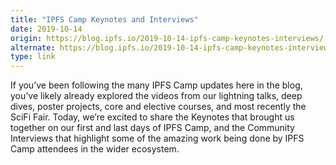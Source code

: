 ```yaml
---
title: "IPFS Camp Keynotes and Interviews"
date: 2019-10-14
origin: https://blog.ipfs.io/2019-10-14-ipfs-camp-keynotes-interviews/
alternate: https://blog.ipfs.io/2019-10-14-ipfs-camp-keynotes-interviews/
type: link
---
```


If you’ve been following the many IPFS Camp updates here in the blog, you’ve likely already explored the videos from our lightning talks, deep dives, poster projects, core and elective courses, and most recently the SciFi Fair. Today, we’re excited to share the Keynotes that brought us together on our first and last days of IPFS Camp, and the Community Interviews that highlight some of the amazing work being done by IPFS Camp attendees in the wider ecosystem.